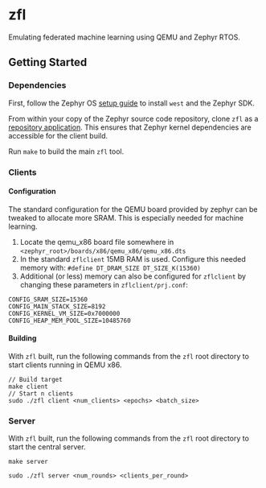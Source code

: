 # zfl

Emulating federated machine learning using QEMU and Zephyr RTOS.

## Getting Started

### Dependencies

First, follow the Zephyr OS [setup guide](https://docs.zephyrproject.org/latest/develop/getting_started/index.html) to install `west` and the Zephyr SDK.

From within your copy of the Zephyr source code repository, clone `zfl` as a [repository application](https://docs.zephyrproject.org/latest/develop/application/index.html#zephyr-repository-application). This ensures that Zephyr kernel dependencies are accessible for the client build.

Run `make` to build the main `zfl` tool.

### Clients

#### Configuration

The standard configuration for the QEMU board provided by zephyr can be tweaked to allocate more SRAM. This is especially needed for machine learning.

1. Locate the qemu_x86 board file somewhere in `<zephyr_root>/boards/x86/qemu_x86/qemu_x86.dts`
2. In the standard `zflclient` 15MB RAM is used. Configure this needed memory with: `#define DT_DRAM_SIZE DT_SIZE_K(15360)`
3. Additional (or less) memory can also be configured for `zflclient` by changing these parameters in `zflclient/prj.conf`:

```
CONFIG_SRAM_SIZE=15360
CONFIG_MAIN_STACK_SIZE=8192
CONFIG_KERNEL_VM_SIZE=0x7000000
CONFIG_HEAP_MEM_POOL_SIZE=10485760
```

#### Building

With `zfl` built, run the following commands from the `zfl` root directory to start clients running in QEMU x86.

```
// Build target
make client
// Start n clients
sudo ./zfl client <num_clients> <epochs> <batch_size>
```

### Server

With `zfl` built, run the following commands from the `zfl` root directory to start the central server.

```
make server

sudo ./zfl server <num_rounds> <clients_per_round>
```

